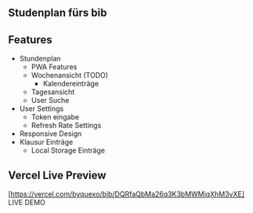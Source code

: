 ## Studenplan fürs bib 

## Features
- Stundenplan
  - PWA Features
  - Wochenansicht (TODO)
     - Kalendereinträge
  - Tagesansicht
  - User Suche
- User Settings
  - Token eingabe
  - Refresh Rate Settings
- Responsive Design
- Klausur Einträge
  - Local Storage Einträge 


## Vercel Live Preview

[https://vercel.com/byquexo/bib/DQRfaQbMa26q3K3bMWMiqXhM3vXE] LIVE DEMO
